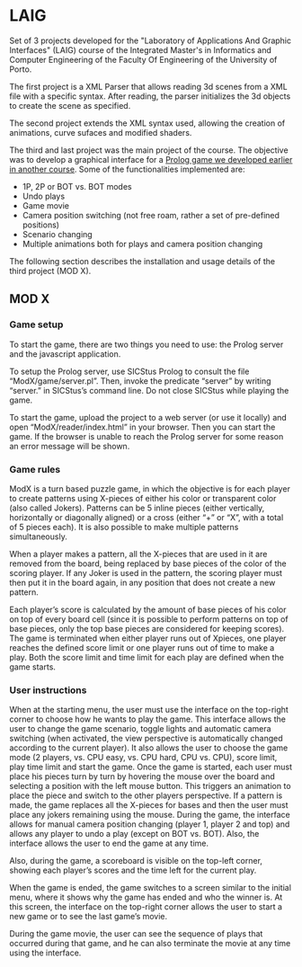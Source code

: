 # LAIG

Set of 3 projects developed for the "Laboratory of Applications And Graphic Interfaces" (LAIG) course of the Integrated Master's in Informatics and Computer Engineering of the Faculty Of Engineering of the University of Porto.

The first project is a XML Parser that allows reading 3d scenes from a XML file with a specific syntax. After reading, the parser initializes the 3d objects to create the scene as specified.

The second project extends the XML syntax used, allowing the creation of animations, curve sufaces and modified shaders.

The third and last project was the main project of the course. The objective was to develop a graphical interface for a [Prolog game we developed earlier in another course](https://github.com/gtugablue/PLOG-MOD-X). Some of the functionalities implemented are:
- 1P, 2P or BOT vs. BOT modes
- Undo plays
- Game movie
- Camera position switching (not free roam, rather a set of pre-defined positions)
- Scenario changing
- Multiple animations both for plays and camera position changing

The following section describes the installation and usage details of the third project (MOD X).

## MOD X
### Game setup
To start the game, there are two things you need to use: the Prolog server and the
javascript application.

To setup the Prolog server, use SICStus Prolog to consult the file
“ModX/game/server.pl”. Then, invoke the predicate “server” by writing “server.” in SICStus’s
command line. Do not close SICStus while playing the game.

To start the game, upload the project to a web server (or use it locally) and open
“ModX/reader/index.html” in your browser. Then you can start the game. If the browser is
unable to reach the Prolog server for some reason an error message will be shown.

### Game rules
ModX is a turn based puzzle game, in which the objective is for each player to create
patterns using X-pieces of either his color or transparent color (also called Jokers). Patterns can
be 5 inline pieces (either vertically, horizontally or diagonally aligned) or a cross (either “+” or
“X”, with a total of 5 pieces each). It is also possible to make multiple patterns simultaneously.

When a player makes a pattern, all the X-pieces that are used in it are removed from the
board, being replaced by base pieces of the color of the scoring player. If any Joker is used in the
pattern, the scoring player must then put it in the board again, in any position that does not
create a new pattern.

Each player’s score is calculated by the amount of base pieces of his color on top of every
board cell (since it is possible to perform patterns on top of base pieces, only the top base pieces
are considered for keeping scores). The game is terminated when either player runs out of Xpieces,
one player reaches the defined score limit or one player runs out of time to make a play.
Both the score limit and time limit for each play are defined when the game starts.

### User instructions
When at the starting menu, the user must use the interface on the top-right corner to
choose how he wants to play the game. This interface allows the user to change the game
scenario, toggle lights and automatic camera switching (when activated, the view perspective is
automatically changed according to the current player). It also allows the user to choose the
game mode (2 players, vs. CPU easy, vs. CPU hard, CPU vs. CPU), score limit, play time limit and
start the game. Once the game is started, each user must place his pieces turn by turn by
hovering the mouse over the board and selecting a position with the left mouse button. This 
triggers an animation to place the piece and switch to the other players perspective. If a pattern
is made, the game replaces all the X-pieces for bases and then the user must place any jokers
remaining using the mouse. During the game, the interface allows for manual camera position
changing (player 1, player 2 and top) and allows any player to undo a play (except on BOT vs.
BOT). Also, the interface allows the user to end the game at any time.

Also, during the game, a scoreboard is visible on the top-left corner, showing each
player’s scores and the time left for the current play.

When the game is ended, the game switches to a screen similar to the initial menu,
where it shows why the game has ended and who the winner is. At this screen, the interface on
the top-right corner allows the user to start a new game or to see the last game’s movie.

During the game movie, the user can see the sequence of plays that occurred during
that game, and he can also terminate the movie at any time using the interface.
